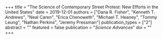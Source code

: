 +++
title = "The Science of Contemporary Street Protest: New Efforts in the United States"
date = 2019-12-01
authors = ["Dana R. Fisher", "Kenneth T. Andrews", "Neal Caren", "Erica Chenoweth", "Michael T. Heaney", "Tommy Leung", "Nathan Perkins", "Jeremy Pressman"]
publication_types = ["2"]
abstract = ""
featured = false
publication = "*Science Advances*"
doi = ""
+++
